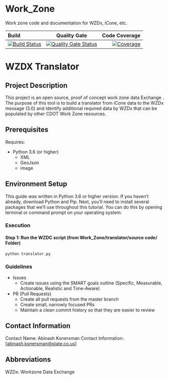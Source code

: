 # Work_Zone
Work zone code and documentation for WZDx, iCone, etc.

| Build       | Quality Gate     | Code Coverage     |
| :------------- | :----------: | -----------: |
| [![Build Status](https://travis-ci.com/CDOT-CV/Work_Zone.svg?branch=main)](https://travis-ci.com/CDOT-CV/Work_Zone)| [![Quality Gate Status](https://sonarcloud.io/api/project_badges/measure?project=CDOT-CV_Work_Zone&metric=alert_status)](https://sonarcloud.io/dashboard?id=CDOT-CV_Work_Zone) | [![Coverage](https://sonarcloud.io/api/project_badges/measure?project=CDOT-CV_Work_Zone&metric=coverage)](https://sonarcloud.io/dashboard?id=CDOT-CV_Work_Zone)    |


# WZDX Translator

## Project Description

This project is an open source, proof of concept work zone data Exchange . The purpose of this tool is to  build a translator from iCone data to the WZDx message (3.0) and identify additional required data by WZDx that can be populated by other CDOT Work Zone resources.

## Prerequisites

Requires:

- Python 3.6 (or higher)
  - XML
  - GeoJson
  - image
  
## Environment Setup

This guide was written in Python 3.6 or higher version. If you haven’t already, download Python and Pip. Next, you’ll need to install several packages that we’ll use throughout this tutorial. You can do this by opening terminal or command prompt on your operating system:


### Execution

#### Step 1: Run the WZDC script (from Work_Zone/translator/source code/ Folder)

```
python translator.py
```


### Guidelines

- Issues
  - Create issues using the SMART goals outline (Specific, Measurable, Actionable, Realistic and Time-Aware)
- PR (Pull Requests)
  - Create all pull requests from the master branch
  - Create small, narrowly focused PRs
  - Maintain a clean commit history so that they are easier to review
  
  
## Contact Information

Contact Name: Abinash Konersman
Contact Information: [abinash.konersman@state.co.us]

## Abbreviations

WZDx: Workzone Data Exchange

